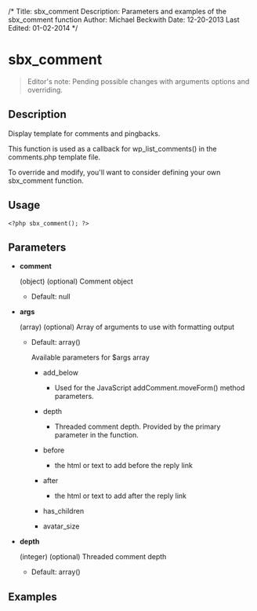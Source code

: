 /*
Title: sbx_comment
Description: Parameters and examples of the sbx_comment function
Author: Michael Beckwith
Date: 12-20-2013
Last Edited: 01-02-2014
 */

# sbx_comment

> Editor's note: Pending possible changes with arguments options and overriding.

## Description

Display template for comments and pingbacks.

This function is used as a callback for wp_list_comments() in the comments.php template file.

To override and modify, you'll want to consider defining your own sbx_comment function.

## Usage

	<?php sbx_comment(); ?>

## Parameters

* **comment**

	(object) (optional) Comment object

	* Default: null

* **args**

	(array) (optional) Array of arguments to use with formatting output

	* Default: array()

		Available parameters for $args array

		* add_below
			* Used for the JavaScript addComment.moveForm() method parameters.
		* depth
			* Threaded comment depth. Provided by the primary parameter in the function.
		* before
			* the html or text to add before the reply link
		* after
			* the html or text to add after the reply link
		* has_children

		* avatar_size

* **depth**

	(integer) (optional) Threaded comment depth

	* Default: array()

## Examples
